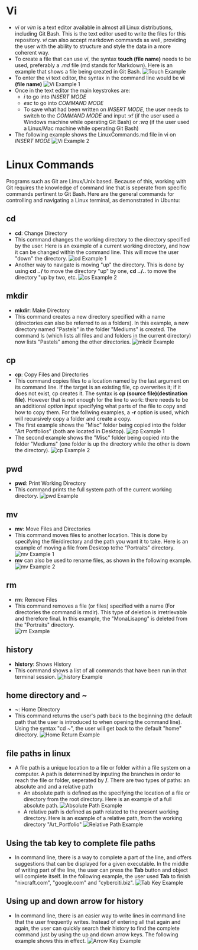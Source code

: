 # Vi
* *vi* or *vim* is a text editor available in almost all Linux distributions, including Git Bash. This is the text editor used to write the files for this repository. *vi* can also accept markdown commands as well, providing the user with the ability to structure and style the data in a more coherent way.
* To create a file that can use *vi*, the syntax **touch (file name)** needs to be used, preferably a *.md* file (md stands for Markdown). Here is an example that shows a file being created in Git Bash.
![Touch Example](/images/touch.PNG)
* To enter the *vi* text editor, the syntax in the command line would be **vi (file name)**
![Vi Example 1](/images/vi_Part1.PNG)
* Once in the text editor the main keystrokes are:
	* *i* to go into *INSERT MODE*
	* *esc* to go into *COMMAND MODE*
	* To save what had been written on *INSERT MODE*, the user needs to switch to the *COMMAND MODE* and input *:x!* (if the user used a Windows machine while operating Git Bash) or *:wq* (if the user used a Linux/Mac machine while operating Git Bash)
* The following example shows the LinuxCommands.md file in vi on *INSERT MODE*
![Vi Example 2](/images/vi_Part2.PNG)

# Linux Commands 
Programs such as Git are Linux/Unix based. Because of this, working with Git requires the knowledge of command line that is seperate from specific commands pertinent to Git Bash. Here are the general commands for controlling and navigating a Linux terminal, as demonstrated in Ubuntu: 
## cd
* **cd**: Change Directory
* This command changes the working directory to the directory specified by the user. Here is an example of a current working directory, and how it can be changed within the command line. This will move the user "down" the directory.
![cd Example 1](/images/cd_Part1.png)
* Another way to navigate is moving "up" the directory. This is done by using **cd ../** to move the directory "up" by one, **cd ../..** to move the directory "up by two, etc.
![cs Example 2](/images/cd_Part2.png)

## mkdir
* **mkdir**: Make Directory
* This command creates a new directory specified with a name (directories can also be referred to as a folders). In this example, a new directory named "Pastels" in the folder "Mediums" is created. The command ls (which lists all files and and folders in the current directory) now lists "Pastels" among the other directories.
![mkdir Example](/images/mkdir.png)

## cp
* **cp**: Copy Files and Directories
* This command copies files to a location named by the last argument on its command line. If the target is an existing file, cp overwrites it; if it does not exist, cp creates it. The syntax is **cp (source file)(destination file)**. However that is not enough for the line to work: there needs to be an additional *option* input specifying what parts of the file to copy and how to copy them. For the follwing examples, a **-r** option is used, which will recursively copy a folder and create a copy.
* The first example shows the "Misc" folder being copied into the folder "Art Portfolios" (both are located in Desktop).
![cp Example 1](/images/cp_Part1.png)
* The second example shows the "Misc" folder being copied into the folder "Mediums" (one folder is up the directory while the other is down the directory).
![cp Example 2](/images/cp_Part2.png)

## pwd
* **pwd**: Print Working Directory
* This command prints the full system path of the current working directory.
![pwd Example](/images/pwd.png)

## mv 
* **mv**: Move Files and Directories
* This command moves files to another location. This is done by specifying the file/directory and the path you want it to take. Here is an example of moving a file from Desktop tothe "Portraits" directory.  
![mv Example 1](/images/mv_Part1.png)
* **mv** can also be used to rename files, as shown in the following example.
![mv Example 2](/images/mv_Part2.png)

## rm
* **rm**: Remove Files
* This command removes a file (or files) specified with a name (For directories the command is rmdir). This type of deletion is irretrievable and therefore final. In this example, the "MonaLisapng" is deleted from the "Portraits" directory.  
![rm Example](/images/rm_Edit.png)

## history
* **history**: Shows History
* This command shows a list of all commands that have been run in that terminal session. 
![history Example](/images/history.png)

## home directory and ~
* **~**: Home Directory
* This command returns the user's path back to the beginning (the default path that the user is introduced to when opening the command line). Using the syntax "cd ~", the user will get back to the default "home" directory. 
![Home Return Example](/images/home_return.png)

## file paths in linux
* A file path is a unique location to a file or folder within a file system on a computer. A path is determined by inputing the branches in order to reach the file or folder, seperated by **/**. There are two types of paths: an absolute and and a relative path
	* An absolute path is defined as the specifying the location of a file or directory from the root directory. Here is an example of a full absolute path.
![Absolute Path Example](/images/absolute_path.png)
	* A relative path is defined as path related to the present working directory. Here is an example of a relative path, from the working directory "Art_Portfolio"
![Relative Path Example](/images/relative_path.png)

## Using the tab key to complete file paths
* In command line, there is a way to complete a part of the line, and offers suggestions that can be displayed for a given executable. In the middle of writing part of the line, the user can press the **Tab** button and object will complete itself. In the following example, the user used **Tab** to finish "nixcraft.com", "google.com" and "cyberciti.biz".
![Tab Key Example](https://www.cyberciti.biz/media/new/faq/2018/11/Bash-host-command-auto-completion.gif)

## Using up and down arrow for history
* In command line, there is an easier way to write lines in command line that the user frequently writes. Instead of entering all that again and again, the user can quickly search their history to find the complete command just by using the up and down arrow keys. The following example shows this in effect.
![Arrow Key Example](https://i.stack.imgur.com/CrGBj.gif)


